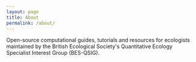 ```yaml
---
layout: page
title: About
permalink: /about/
---
```


Open-source computational guides, tutorials and resources for ecologists
maintained by the British Ecological Society's Quantitative Ecology
Specialist Interest Group (BES-QSIG).
